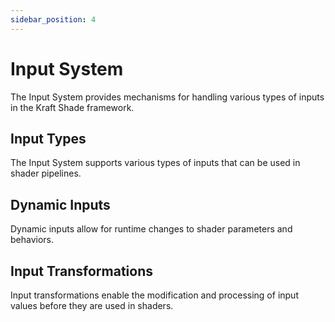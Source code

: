 ```yaml
---
sidebar_position: 4
---
```


# Input System

The Input System provides mechanisms for handling various types of inputs in the Kraft Shade framework.

## Input Types

The Input System supports various types of inputs that can be used in shader pipelines.

## Dynamic Inputs

Dynamic inputs allow for runtime changes to shader parameters and behaviors.

## Input Transformations

Input transformations enable the modification and processing of input values before they are used in shaders.